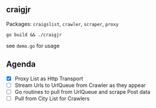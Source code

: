 ## craigjr

Packages: `craigslist`, `crawler`, `scraper`, `proxy`

```
go build && ./craigjr
```

see `demo.go` for usage

## Agenda

- [x] Proxy List as Http Transport
- [ ] Stream Urls to UrlQueue from Crawler as they appear
- [ ] Go routines to pull from UrlQueue and scrape Post data
- [ ] Pull from City List for Crawlers
